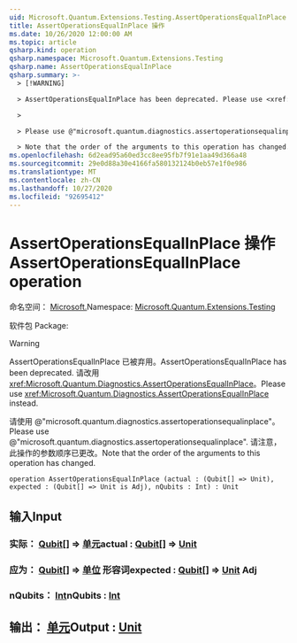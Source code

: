```yaml
---
uid: Microsoft.Quantum.Extensions.Testing.AssertOperationsEqualInPlace
title: AssertOperationsEqualInPlace 操作
ms.date: 10/26/2020 12:00:00 AM
ms.topic: article
qsharp.kind: operation
qsharp.namespace: Microsoft.Quantum.Extensions.Testing
qsharp.name: AssertOperationsEqualInPlace
qsharp.summary: >-
  > [!WARNING]

  > AssertOperationsEqualInPlace has been deprecated. Please use <xref:Microsoft.Quantum.Diagnostics.AssertOperationsEqualInPlace> instead.

  >

  > Please use @"microsoft.quantum.diagnostics.assertoperationsequalinplace".

  > Note that the order of the arguments to this operation has changed.
ms.openlocfilehash: 6d2ead95a60ed3cc8ee95fb7f91e1aa49d366a48
ms.sourcegitcommit: 29e0d88a30e4166fa580132124b0eb57e1f0e986
ms.translationtype: MT
ms.contentlocale: zh-CN
ms.lasthandoff: 10/27/2020
ms.locfileid: "92695412"
---
```

# <a name="assertoperationsequalinplace-operation"></a><span data-ttu-id="96e4f-102">AssertOperationsEqualInPlace 操作</span><span class="sxs-lookup"><span data-stu-id="96e4f-102">AssertOperationsEqualInPlace operation</span></span>

<span data-ttu-id="96e4f-103">命名空间： [Microsoft.](xref:Microsoft.Quantum.Extensions.Testing)</span><span class="sxs-lookup"><span data-stu-id="96e4f-103">Namespace: [Microsoft.Quantum.Extensions.Testing](xref:Microsoft.Quantum.Extensions.Testing)</span></span>

<span data-ttu-id="96e4f-104">软件包 [](https://nuget.org/packages/)</span><span class="sxs-lookup"><span data-stu-id="96e4f-104">Package: [](https://nuget.org/packages/)</span></span>


> [!WARNING]
> <span data-ttu-id="96e4f-105">AssertOperationsEqualInPlace 已被弃用。</span><span class="sxs-lookup"><span data-stu-id="96e4f-105">AssertOperationsEqualInPlace has been deprecated.</span></span> <span data-ttu-id="96e4f-106">请改用 <xref:Microsoft.Quantum.Diagnostics.AssertOperationsEqualInPlace>。</span><span class="sxs-lookup"><span data-stu-id="96e4f-106">Please use <xref:Microsoft.Quantum.Diagnostics.AssertOperationsEqualInPlace> instead.</span></span>
>
> <span data-ttu-id="96e4f-107">请使用 @"microsoft.quantum.diagnostics.assertoperationsequalinplace"。</span><span class="sxs-lookup"><span data-stu-id="96e4f-107">Please use @"microsoft.quantum.diagnostics.assertoperationsequalinplace".</span></span>
> <span data-ttu-id="96e4f-108">请注意，此操作的参数顺序已更改。</span><span class="sxs-lookup"><span data-stu-id="96e4f-108">Note that the order of the arguments to this operation has changed.</span></span>



```qsharp
operation AssertOperationsEqualInPlace (actual : (Qubit[] => Unit), expected : (Qubit[] => Unit is Adj), nQubits : Int) : Unit
```


## <a name="input"></a><span data-ttu-id="96e4f-109">输入</span><span class="sxs-lookup"><span data-stu-id="96e4f-109">Input</span></span>

### <a name="actual--qubit--unit"></a><span data-ttu-id="96e4f-110">实际： [Qubit](xref:microsoft.quantum.lang-ref.qubit)[] => [单元](xref:microsoft.quantum.lang-ref.unit)</span><span class="sxs-lookup"><span data-stu-id="96e4f-110">actual : [Qubit](xref:microsoft.quantum.lang-ref.qubit)[] => [Unit](xref:microsoft.quantum.lang-ref.unit)</span></span> 




### <a name="expected--qubit--unit-adj"></a><span data-ttu-id="96e4f-111">应为： [Qubit](xref:microsoft.quantum.lang-ref.qubit)[] => [单位](xref:microsoft.quantum.lang-ref.unit) 形容词</span><span class="sxs-lookup"><span data-stu-id="96e4f-111">expected : [Qubit](xref:microsoft.quantum.lang-ref.qubit)[] => [Unit](xref:microsoft.quantum.lang-ref.unit) Adj</span></span>




### <a name="nqubits--int"></a><span data-ttu-id="96e4f-112">nQubits： [Int](xref:microsoft.quantum.lang-ref.int)</span><span class="sxs-lookup"><span data-stu-id="96e4f-112">nQubits : [Int](xref:microsoft.quantum.lang-ref.int)</span></span>





## <a name="output--unit"></a><span data-ttu-id="96e4f-113">输出： [单元](xref:microsoft.quantum.lang-ref.unit)</span><span class="sxs-lookup"><span data-stu-id="96e4f-113">Output : [Unit](xref:microsoft.quantum.lang-ref.unit)</span></span>

